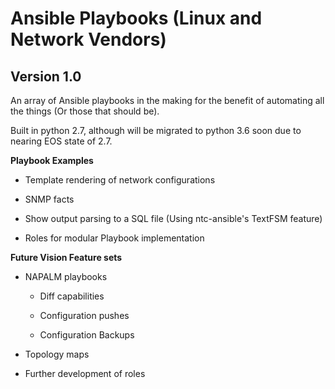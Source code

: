 # Ansible Playbooks (Linux and Network Vendors)
## Version 1.0

An array of Ansible playbooks in the making for the benefit of automating all the things (Or those that should be).

Built in python 2.7, although will be migrated to python 3.6 soon due to nearing EOS state of 2.7.

**Playbook Examples**

- Template rendering of network configurations

- SNMP facts

- Show output parsing to a SQL file (Using ntc-ansible's TextFSM feature)

- Roles for modular Playbook implementation

**Future Vision Feature sets**

- NAPALM playbooks
 
  + Diff capabilities

  + Configuration pushes

  + Configuration Backups

- Topology maps

- Further development of roles